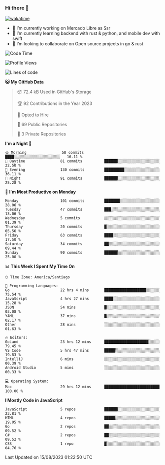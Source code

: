 ### Hi there 👋

[![wakatime](https://wakatime.com/badge/user/330beacb-fb27-4e32-bc38-f8f521bcf832.svg)](https://wakatime.com/@330beacb-fb27-4e32-bc38-f8f521bcf832)

- 🔭 I’m currently working on Mercado Libre as Ssr
- 🌱 I’m currently learning backend with rust & python, and mobile dev with swift
- 👯 I’m looking to collaborate on Open source projects in go & rust

<!--START_SECTION:waka-->
![Code Time](http://img.shields.io/badge/Code%20Time-249%20hrs%2044%20mins-blue)

![Profile Views](http://img.shields.io/badge/Profile%20Views-0-blue)

![Lines of code](https://img.shields.io/badge/From%20Hello%20World%20I%27ve%20Written-3.4%20million%20lines%20of%20code-blue)

**🐱 My GitHub Data** 

> 📦 72.4 kB Used in GitHub's Storage 
 > 
> 🏆 92 Contributions in the Year 2023
 > 
> 💼 Opted to Hire
 > 
> 📜 69 Public Repositories 
 > 
> 🔑 3 Private Repositories 
 > 
**I'm a Night 🦉** 

```text
🌞 Morning                58 commits          ████░░░░░░░░░░░░░░░░░░░░░   16.11 % 
🌆 Daytime                81 commits          ██████░░░░░░░░░░░░░░░░░░░   22.50 % 
🌃 Evening                130 commits         █████████░░░░░░░░░░░░░░░░   36.11 % 
🌙 Night                  91 commits          ██████░░░░░░░░░░░░░░░░░░░   25.28 % 
```
📅 **I'm Most Productive on Monday** 

```text
Monday                   101 commits         ███████░░░░░░░░░░░░░░░░░░   28.06 % 
Tuesday                  47 commits          ███░░░░░░░░░░░░░░░░░░░░░░   13.06 % 
Wednesday                5 commits           ░░░░░░░░░░░░░░░░░░░░░░░░░   01.39 % 
Thursday                 20 commits          █░░░░░░░░░░░░░░░░░░░░░░░░   05.56 % 
Friday                   63 commits          ████░░░░░░░░░░░░░░░░░░░░░   17.50 % 
Saturday                 34 commits          ██░░░░░░░░░░░░░░░░░░░░░░░   09.44 % 
Sunday                   90 commits          ██████░░░░░░░░░░░░░░░░░░░   25.00 % 
```


📊 **This Week I Spent My Time On** 

```text
🕑︎ Time Zone: America/Santiago

💬 Programming Languages: 
Go                       22 hrs 4 mins       ███████████████████░░░░░░   75.54 % 
JavaScript               4 hrs 27 mins       ████░░░░░░░░░░░░░░░░░░░░░   15.28 % 
JSON                     54 mins             █░░░░░░░░░░░░░░░░░░░░░░░░   03.08 % 
YAML                     37 mins             █░░░░░░░░░░░░░░░░░░░░░░░░   02.17 % 
Other                    28 mins             ░░░░░░░░░░░░░░░░░░░░░░░░░   01.63 % 

🔥 Editors: 
GoLand                   23 hrs 12 mins      ████████████████████░░░░░   79.45 % 
VS Code                  5 hrs 47 mins       █████░░░░░░░░░░░░░░░░░░░░   19.83 % 
IntelliJ                 6 mins              ░░░░░░░░░░░░░░░░░░░░░░░░░   00.39 % 
Android Studio           5 mins              ░░░░░░░░░░░░░░░░░░░░░░░░░   00.33 % 

💻 Operating System: 
Mac                      29 hrs 12 mins      █████████████████████████   100.00 % 
```

**I Mostly Code in JavaScript** 

```text
JavaScript               5 repos             ██████░░░░░░░░░░░░░░░░░░░   23.81 % 
HTML                     4 repos             █████░░░░░░░░░░░░░░░░░░░░   19.05 % 
Go                       2 repos             ██░░░░░░░░░░░░░░░░░░░░░░░   09.52 % 
C#                       2 repos             ██░░░░░░░░░░░░░░░░░░░░░░░   09.52 % 
CSS                      1 repo              █░░░░░░░░░░░░░░░░░░░░░░░░   04.76 % 
```




 Last Updated on 15/08/2023 01:22:50 UTC
<!--END_SECTION:waka-->
